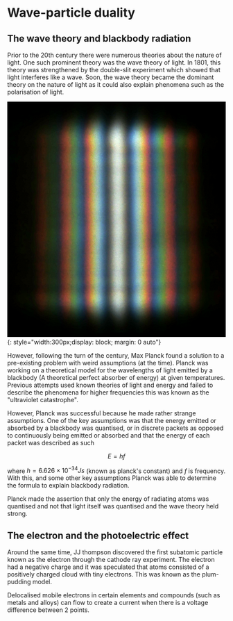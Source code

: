 # Wave-particle duality

## The wave theory and blackbody radiation

Prior to the 20th century there were numerous theories about the nature of light. One such prominent theory was the wave theory of light. In 1801, this theory was strengthened by the double-slit experiment which showed that light interferes like a wave. Soon, the wave theory became the dominant theory on the nature of light as it could also explain phenomena such as the polarisation of light.

![image](img/double_slit.png){: style="width:300px;display: block; margin: 0 auto"}

However, following the turn of the century, Max Planck found a solution to a pre-existing problem with weird assumptions (at the time). Planck was working on a theoretical model for the wavelengths of light emitted by a blackbody (A theoretical perfect absorber of energy) at given temperatures. Previous attempts used known theories of light and energy and failed to describe the phenomena for higher frequencies this was known as the "ultraviolet catastrophe".

However, Planck was successful because he made rather strange assumptions. One of the key assumptions was that the energy emitted or absorbed by a blackbody was quantised, or in discrete packets as opposed to continuously being emitted or absorbed and that the energy of each packet was described as such

$$E=hf$$

where $h = 6.626 \times {10}^{-34} Js$ (known as planck's constant) and $f$ is frequency. With this, and some other key assumptions Planck was able to determine the formula to explain blackbody radiation.

Planck made the assertion that only the energy of radiating atoms was quantised and not that light itself was quantised and the wave theory held strong.

## The electron and the photoelectric effect

Around the same time, JJ thompson discovered the first subatomic particle known as the electron through the cathode ray experiment. The electron had a negative charge and it was speculated that atoms consisted of a positively charged cloud with tiny electrons. This was known as the plum-pudding model.

Delocalised mobile electrons in certain elements and compounds (such as metals and alloys) can flow to create a current when there is a voltage difference between 2 points.
